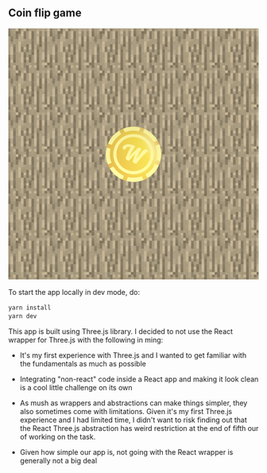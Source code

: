 ## Coin flip game

![alt text](game-screenshot.png)

To start the app locally in dev mode, do:

```bash
yarn install
yarn dev
```

This app is built using Three.js library. I decided to not use the React wrapper for Three.js with the following in ming:

- It's my first experience with Three.js and I wanted to get familiar with the fundamentals as much as possible

- Integrating "non-react" code inside a React app and making it look clean is a cool little challenge on its own

- As mush as wrappers and abstractions can make things simpler, they also sometimes come with limitations. Given it's my first Three.js experience and I had limited time, I didn't want to risk finding out that the React Three.js abstraction has weird restriction at the end of fifth our of working on the task.

- Given how simple our app is, not going with the React wrapper is generally not a big deal
